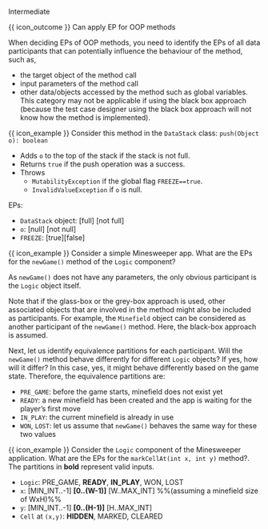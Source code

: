 <span id="title">Intermediate</span>

<span id="prereqs"></span>

<span id="outcomes">{{ icon_outcome }} Can apply EP for OOP methods</span>

<div id="body">

When deciding EPs of OOP methods, you need to identify the EPs of all data participants that can potentially influence the behaviour of the method, such as,

* the target object of the method call
* input parameters of the method call
* other data/objects accessed by the method such as global variables. This category may not be applicable if using the black box approach (because the test case designer using the black box approach will not know how the method is implemented).

<box>

{{ icon_example }} Consider this method in the `DataStack` class:
`push(Object o): boolean`
* Adds `o` to the top of the stack if the stack is not full.
* Returns `true` if the push operation was a success.
* Throws
  * `MutabilityException` if the global flag `FREEZE==true`.
  * `InvalidValueException` if `o` is null.

EPs:
  * `DataStack` object: [full] [not full]
  * `o`: [null] [not null]
  * `FREEZE`: [true][false]

</box>

<box>

{{ icon_example }} Consider a simple Minesweeper app. What are the EPs for the `newGame()` method of the `Logic` component?

As `newGame()` does not have any parameters, the only obvious participant is the `Logic` object itself.

Note that if the glass-box or the grey-box approach is used, other associated objects that are involved in the method might also be included as participants. For example, the `Minefield` object can be considered as another participant of the `newGame()` method. Here, the black-box approach is assumed.

Next, let us identify equivalence partitions for each participant. Will the `newGame()` method behave differently for different `Logic` objects? If yes, how will it differ? In this case, yes, it might behave differently based on the game state. Therefore, the equivalence partitions are:

* `PRE_GAME`: before the game starts, minefield does not exist yet
* `READY`: a new minefield has been created and the app is waiting for the player’s first move
* `IN_PLAY`: the current minefield is already in use
* `WON`, `LOST`: let us assume that `newGame()` behaves the same way for these two values

</box>

<box>

{{ icon_example }} Consider the `Logic` component of the Minesweeper application. What are the EPs for the `markCellAt(int x, int y)` method?. The partitions in **bold** represent valid inputs.

* `Logic`: PRE_GAME, **READY**, **IN_PLAY**, WON, LOST
* `x`: [MIN_INT..-1] **[0..(W-1)]** [W..MAX_INT] %%(assuming a minefield size of WxH)%%
* `y`: [MIN_INT..-1] **[0..(H-1)]** [H..MAX_INT]
* `Cell` at `(x,y)`: **HIDDEN**, MARKED, CLEARED

</box>

</div>

<div id="extras">
</div>
